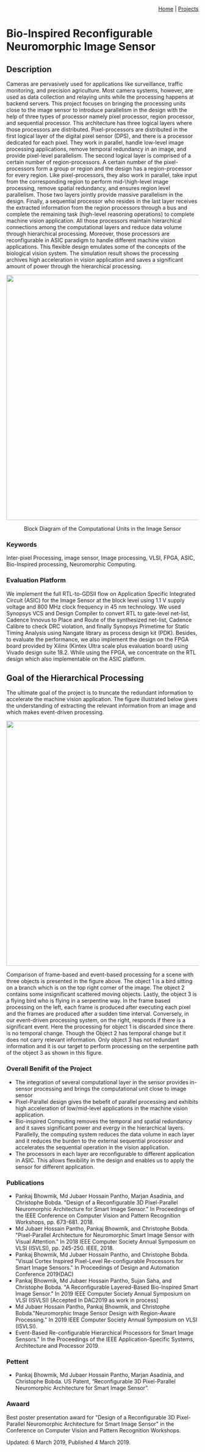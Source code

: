 <p align="right">
<a href="https://smartsystemslab-uf.github.io">Home</a> | <a href="https://smartsystemslab-uf.github.io/Projects/">Projects</a>
</p>



# Bio-Inspired Reconfigurable Neuromorphic Image Sensor



## Description

Cameras are pervasively used for applications like surveillance, traffic monitoring, and precision agriculture. Most camera systems, however, are used as data collection and relaying units while the processing happens at backend servers. This project focuses on bringing the processing units close to the image sensor to introduce parallelism in the design with the help of three types of processor namely pixel processor, region processor, and sequential processor. This architecture has three logical layers where those processors are distributed. Pixel-processors are distributed in the first logical layer of the digital pixel sensor (DPS), and there is a processor dedicated for each pixel. They work in parallel, handle low-level image processing applications, remove temporal redundancy in an image, and provide pixel-level parallelism. The second logical layer is comprised of a certain number of region-processors. A certain number of the pixel-processors form a group or region and the design has a region-processor for every region. Like pixel-processors, they also work in parallel, take input from the corresponding region to perform mid-\high-level image processing, remove spatial redundancy, and ensures region level parallelism. Those two layers jointly provide massive parallelism in the design. Finally, a sequential processor who resides in the last layer receives the extracted information from the region processors through a bus and complete the remaining task (high-level reasoning operations) to complete machine vision application. All those processors maintain hierarchical connections among the computational layers and reduce data volume through hierarchical processing. Moreover, those processors are reconfigurable in ASIC paradigm to handle different machine vision applications. This flexible design emulates some of the concepts of the biological vision system. The simulation result shows the processing archives high acceleration in vision application and saves a significant amount of power through the hierarchical processing.

<p align="center"> <img width="640" src="https://github.com/smartsystemslab-uf/smartsystemslab-uf.github.io/blob/master/Projects/SmartImageSensor/Images/hierarchy.jpg?raw=True"/> </p>
<p align="center">
	Block Diagram of the Computational Units in the Image Sensor
</p>

### Keywords

Inter-pixel Processing, image sensor, Image processing, VLSI, FPGA, ASIC, Bio-Inspired processing, Neuromorphic Computing.


### Evaluation Platform

We implement the full RTL-to-GDSII flow on Application Specific Integrated Circuit (ASIC) for the Image Sensor at the block level using 1.1 V supply voltage and 800 MHz clock frequency in 45 nm technology. We used Synopsys VCS and Design Compiler to convert RTL to gate-level net-list, Cadence Innovus to Place and Route of the synthesized net-list, Cadence Calibre to check DRC violation, and finally Synopsys Primetime for Static Timing Analysis using Nangate library as process design kit (PDK). Besides, to evaluate the performance, we also implement the design on the FPGA board provided by Xilinx (Kintex Ultra scale plus evaluation board) using Vivado design suite 18.2. While using the FPGA, we concentrate on the RTL design which also implementable on the ASIC platform.   

## Goal of the Hierarchical Processing

The ultimate goal of the project is to truncate the redundant information to accelerate the machine vision application. The figure illustrated below gives the understanding of extracting the relevant information from an image and which makes event-driven processing.

<p align="center"> <img width="640" src="https://github.com/smartsystemslab-uf/smartsystemslab-uf.github.io/blob/master/Projects/SmartImageSensor/Images/MDPIJournal-Page-1.jpg?raw=True"/> </p>

Comparison of frame-based and event-based processing for a scene with three objects is presented in the figure above. The object 1 is a bird sitting on a branch which is on the top right corner of the image. The object 2 contains some insignificant scattered moving objects. Lastly, the object 3 is a flying bird who is flying in a serpentine way. In the frame based processing on the left, each frame is produced after executing each pixel and the frames are produced after a sudden time interval. Conversely, in our event-driven processing system, on the right, responds if there is a significant event. Here the processing for object 1 is discarded since there is no temporal change. Though the Object 2 has temporal change but it does not carry relevant information. Only object 3 has not redundant information and it is our target to perform processing on the serpentine path of the object 3 as shown in this figure.

### Overall Benifit of the Project

- The integration of several computational layer in the sensor provides in-sensor processing and brings the computational unit close to image sensor
- Pixel-Parallel design gives the bebefit of parallel processing and exhibits high acceleration of low/mid-level applications in the machine vision application.
- Bio-inspired Computing removes the temporal and spatial redundancy and it saves significant power and evergy in the hierarchical layers. Parallelly, the computing system reduces the data volume in each layer and it reduces the burden to the external sequential processor and accelerates the sequential operation in the vision application.
- The processors in each layer are reconfigurable to different application in ASIC. This allows flexibility in the design and enables us to apply the sensor for different application.


### Publications
- Pankaj Bhowmik, Md Jubaer Hossain Pantho, Marjan Asadinia, and Christophe Bobda. "Design of a Reconfigurable 3D Pixel-Parallel Neuromorphic Architecture for Smart Image Sensor." In Proceedings of the IEEE Conference on Computer Vision and Pattern Recognition Workshops, pp. 673-681. 2018.
- Md Jubaer Hossain Pantho, Pankaj Bhowmik, and Christophe Bobda. "Pixel-Parallel Architecture for Neuromorphic Smart Image Sensor with Visual Attention." In 2018 IEEE Computer Society Annual Symposium on VLSI (ISVLSI), pp. 245-250. IEEE, 2018.
- Pankaj Bhowmik, Md Jubaer Hossain Pantho, and Christophe Bobda. "Visual Cortex Inspired Pixel-Level Re-configurable Processors for Smart Image Sensors." In Proceedings of Design and Automation Conference 2019(DAC)
- Pankaj Bhowmik, Md Jubaer Hossain Pantho, Sujan Saha, and Christophe Bobda. "A Reconfigurable Layered-Based Bio-Inspired Smart Image Sensor." In 2019 IEEE Computer Society Annual Symposium on VLSI (ISVLSI) [Accepted In DAC2019 as work in process]
- Md Jubaer Hossain Pantho, Pankaj Bhowmik, and Christophe Bobda."Neuromorphic Image Sensor Design with Region-Aware Processing." In 2019 IEEE Computer Society Annual Symposium on VLSI (ISVLSI).
- Event-Based Re-configurable Hierarchical Processors for  Smart Image Sensors." In the Proceedings of the IEEE Application-Specific Systems, Architecture and Processor 2019.

### Pettent 
- Pankaj Bhowmik, Md Jubaer Hossain Pantho, Marjan Asadinia, and Christophe Bobda. US Patent, “Reconfigurable 3D Pixel-Parallel Neuromorphic Architecture for Smart Image Sensor”.

### Awaard
Best poster presentation award for "Design of a Reconfigurable 3D Pixel-Parallel Neuromorphic Architecture for Smart Image Sensor" in the Conference on Computer Vision and Pattern Recognition Workshops.


Updated: 6 March 2019, Published 4 March 2019.
